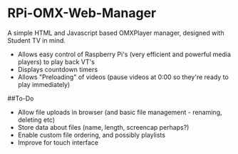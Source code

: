 RPi-OMX-Web-Manager
=====================

A simple HTML and Javascript based OMXPlayer manager, designed with Student TV in mind.

- Allows easy control of Raspberry Pi's (very efficient and powerful media players) to play back VT's
- Displays countdown timers
- Allows "Preloading" of videos (pause videos at 0:00 so they're ready to play immediately)

##To-Do
+ Allow file uploads in browser (and basic file management - renaming, deleting etc)
+ Store data about files (name, length, screencap perhaps?)
+ Enable custom file ordering, and possibly playlists
+ Improve for touch interface
